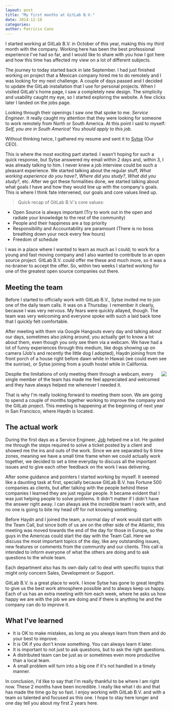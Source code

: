 ```yaml
---
layout: post
title: "My first months at GitLab B.V."
date: 2014-12-18
categories:
author: Patricio Cano
---
```


I started working at GitLab B.V. in October of this year, making this my third month with the company. Working here has
been the best professional experience I've had so far, and I would like to share with you how I got here and how this time
has affected my view on a lot of different subjects.

<!-- more -->

The journey to today started back in late September. I had just finished working on project that a Mexican company hired
me to do remotely and I was looking for my next challenge. A couple of days passed and I decided to update the GitLab
installation that I use for personal projects. When I visited GitLab's home page, I saw a completely new design. The
simplicity and usability caught my eye, so I started exploring the website. A few clicks later I landed on the jobs page.

Looking through their openings I saw one that spoke to me. _Service Engineer_. It really caught my attention that
they were looking for someone to work remotely from North or South America. At this point I said to myself: _Self, you
are in South America! You should apply to this job._

Without thinking twice, I gathered my resume and sent it to [Sytse](https://twitter.com/sytses) (Our CEO).

This is where the most exciting part started. I wasn't hoping for such a quick response, but Sytse answered my email within
2 days and, within 3, I was already talking to him. I never knew a job interview could be such a pleasant experience. We
started talking about the regular stuff, _What working experience do you have?_, _Where did you study?_, _What did you
study?_, etc. After we got these formalities done, we started talking about what goals I have and how they would line up
with the company's goals. This is where I think fate intervened, our goals and core values lined up.

> Quick recap of GitLab B.V.'s core values:

>
- Open Source is always important (Try to work out in the open and radiate your knowledge to the rest of the community)
- People and their happiness are a top priority
- Responsibility and Accountability are paramount (There is no boss breathing down your neck every few hours)
- Freedom of schedule

I was in a place where I wanted to learn as much as I could; to work for a young and fast moving company and I also wanted to
contribute to an open source project. GitLab B.V. could offer me these and much more, so it was a no-brainer to accept
the offer. So, within two weeks I started working for one of the greatest open source companies out there.


## Meeting the team

Before I started to officially work with GitLab B.V., Sytse invited me to join one of the daily team calls. It was on a
Thursday. I remember it clearly, because I was very nervous. My fears were quickly allayed, though. The team was very welcoming
and everyone spoke with such a laid back tone that I quickly felt comfortable.

After meeting with them via Google Hangouts every day and talking about our days, sometimes also joking around, you actually
get to know a lot about them, even though you only see them via a webcam. We have had a lot of funny experiences through
this medium, like dogs showing up on camera (Job's and recently the little dog I adopted), Haydn joining from the front
porch of a house right before dawn while in Hawaii (we could even see the sunrise), or Sytse joining from a youth hostel
while in California.

<img src="/images/team/team_on_webcam.png" style="float: right; margin-left: 5px;">

Despite the limitations of only meeting them through a webcam, every single member of the team has made me feel appreciated
and welcomed and they have always helped me whenever I needed it.

That is why I'm really looking forward to meeting them soon. We are going to spend a couple of months together working to
improve the company and the GitLab project. This meeting is happening at the beginning of next year in San Francisco, where
Haydn is located.


## The actual work

During the first days as a Service Engineer, [Job](https://twitter.com/Jobvo) helped me a lot. He guided me through the
steps required to solve a ticket posted by a client and showed me the ins and outs of the work. Since we are separated
by 6 time zones, meaning we have a small time frame when we could actually work together, we decided to set a time
everyday to discuss all the important issues and to give each other feedback on the work I was delivering.

After some guidance and pointers I started working by myself. It seemed like a daunting task at first, specially because
GitLab B.V. has Fortune 500 companies as clients, but after talking with the people behind these companies I learned
they are just regular people. It became evident that I was just helping people to solve problems. It didn't matter if I didn't
have the answer right away. I can always ask the incredible team I work with, and no one is going to bite my head off for
not knowing something.

Before Haydn and I joined the team, a normal day of work would start with the Team Call, but since both of us are on the
other side of the Atlantic, this meeting was moved towards the end of the day for those in Europe, so the guys in the Americas
could start the day with the Team Call. Here we discuss the most important topics of the day, like any outstanding issues,
new features or comments from the community and our clients. This call is intended to inform everyone of what the
others are doing and to ask questions to the whole team.

Each department also has its own daily call to deal with specific topics that might only concern Sales, Development or
Support.

GitLab B.V. is a great place to work. I know Sytse has gone to great lengths to give us the best work atmosphere possible
and to always keep us happy. Each of us has an extra meeting with him each week, where he asks us how happy we are with
the job we are doing and if there is anything he and the company can do to improve it.


## What I've learned

- It is OK to make mistakes, as long as you always learn from them and do your best to improve.
- It is OK if you don't know something. You can always learn it later.
- It is important to not just to ask questions, but to ask the right questions.
- A distributed team can be just as or sometimes even more productive than a local team.
- A small problem will turn into a big one if it's not handled in a timely manner.


In conclusion, I'd like to say that I'm really thankful to be where I am right now. These 2 months have been incredible.
I really like what I do and that has made the time go by so fast. I enjoy working with GitLab B.V. and with a team so
talented and focused as this one. I hope to stay here longer and one day tell you about my first 2 years here.